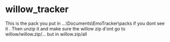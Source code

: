 # willow_tracker
This is the pack you put in ...\Documents\EmoTracker\packs if you dont see it . Then unzip it and make sure the willow zip d'ont go to willow/willow.zip/... but in willow.zip/all
